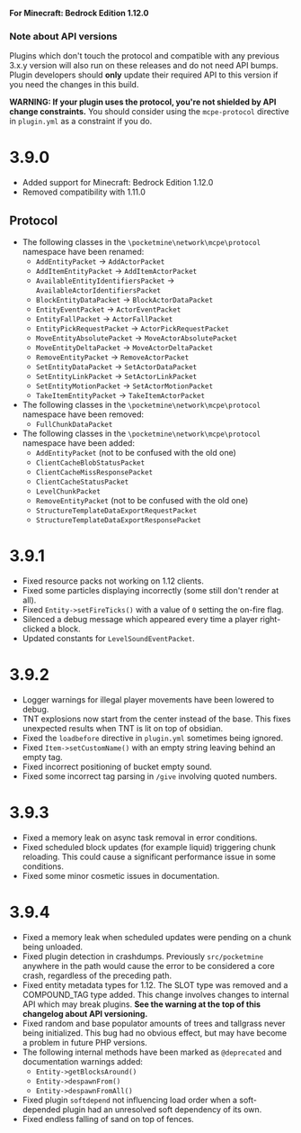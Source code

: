 **For Minecraft: Bedrock Edition 1.12.0**

### Note about API versions
Plugins which don't touch the protocol and compatible with any previous 3.x.y version will also run on these releases and do not need API bumps.
Plugin developers should **only** update their required API to this version if you need the changes in this build.

**WARNING: If your plugin uses the protocol, you're not shielded by API change constraints.** You should consider using the `mcpe-protocol` directive in `plugin.yml` as a constraint if you do.

# 3.9.0
- Added support for Minecraft: Bedrock Edition 1.12.0
- Removed compatibility with 1.11.0

## Protocol
- The following classes in the `\pocketmine\network\mcpe\protocol` namespace have been renamed:
  - `AddEntityPacket` -> `AddActorPacket`
  - `AddItemEntityPacket` -> `AddItemActorPacket`
  - `AvailableEntityIdentifiersPacket` -> `AvailableActorIdentifiersPacket`
  - `BlockEntityDataPacket` -> `BlockActorDataPacket`
  - `EntityEventPacket` -> `ActorEventPacket`
  - `EntityFallPacket` -> `ActorFallPacket`
  - `EntityPickRequestPacket` -> `ActorPickRequestPacket`
  - `MoveEntityAbsolutePacket` -> `MoveActorAbsolutePacket`
  - `MoveEntityDeltaPacket` -> `MoveActorDeltaPacket`
  - `RemoveEntityPacket` -> `RemoveActorPacket`
  - `SetEntityDataPacket` -> `SetActorDataPacket`
  - `SetEntityLinkPacket` -> `SetActorLinkPacket`
  - `SetEntityMotionPacket` -> `SetActorMotionPacket`
  - `TakeItemEntityPacket` -> `TakeItemActorPacket`
- The following classes in the `\pocketmine\network\mcpe\protocol` namespace have been removed:
  - `FullChunkDataPacket`
- The following classes in the `\pocketmine\network\mcpe\protocol` namespace have been added:
  - `AddEntityPacket` (not to be confused with the old one)
  - `ClientCacheBlobStatusPacket`
  - `ClientCacheMissResponsePacket`
  - `ClientCacheStatusPacket`
  - `LevelChunkPacket`
  - `RemoveEntityPacket` (not to be confused with the old one)
  - `StructureTemplateDataExportRequestPacket`
  - `StructureTemplateDataExportResponsePacket`

# 3.9.1
- Fixed resource packs not working on 1.12 clients.
- Fixed some particles displaying incorrectly (some still don't render at all).
- Fixed `Entity->setFireTicks()` with a value of `0` setting the on-fire flag.
- Silenced a debug message which appeared every time a player right-clicked a block.
- Updated constants for `LevelSoundEventPacket`.

# 3.9.2
- Logger warnings for illegal player movements have been lowered to debug.
- TNT explosions now start from the center instead of the base. This fixes unexpected results when TNT is lit on top of obsidian.
- Fixed the `loadbefore` directive in `plugin.yml` sometimes being ignored.
- Fixed `Item->setCustomName()` with an empty string leaving behind an empty tag.
- Fixed incorrect positioning of bucket empty sound.
- Fixed some incorrect tag parsing in `/give` involving quoted numbers.

# 3.9.3
- Fixed a memory leak on async task removal in error conditions.
- Fixed scheduled block updates (for example liquid) triggering chunk reloading. This could cause a significant performance issue in some conditions.
- Fixed some minor cosmetic issues in documentation.

# 3.9.4
- Fixed a memory leak when scheduled updates were pending on a chunk being unloaded.
- Fixed plugin detection in crashdumps. Previously `src/pocketmine` anywhere in the path would cause the error to be considered a core crash, regardless of the preceding path.
- Fixed entity metadata types for 1.12. The SLOT type was removed and a COMPOUND_TAG type added. This change involves changes to internal API which may break plugins. **See the warning at the top of this changelog about API versioning.**
- Fixed random and base populator amounts of trees and tallgrass never being initialized. This bug had no obvious effect, but may have become a problem in future PHP versions.
- The following internal methods have been marked as `@deprecated` and documentation warnings added:
  - `Entity->getBlocksAround()`
  - `Entity->despawnFrom()`
  - `Entity->despawnFromAll()`
- Fixed plugin `softdepend` not influencing load order when a soft-depended plugin had an unresolved soft dependency of its own.
- Fixed endless falling of sand on top of fences.
